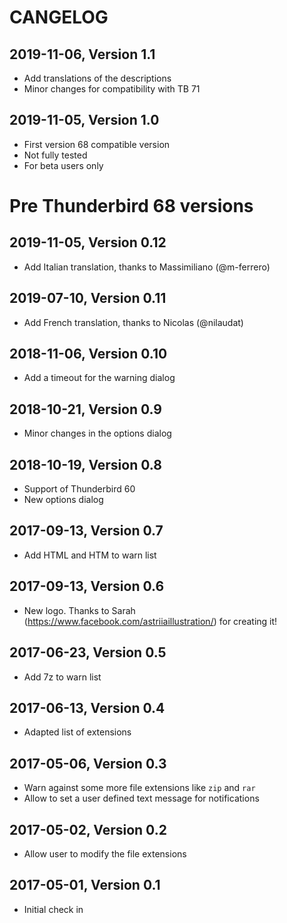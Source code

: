 CANGELOG
=========

2019-11-06, Version 1.1
-----------------------

* Add translations of the descriptions
* Minor changes for compatibility with TB 71

2019-11-05, Version 1.0
-----------------------

* First version 68 compatible version
* Not fully tested
* For beta users only


Pre Thunderbird 68 versions
===========================


2019-11-05, Version 0.12
------------------------

* Add Italian translation, thanks to Massimiliano (@m-ferrero)

2019-07-10, Version 0.11
------------------------

* Add French translation, thanks to Nicolas (@nilaudat)

2018-11-06, Version 0.10
------------------------

* Add a timeout for the warning dialog

2018-10-21, Version 0.9
-----------------------

* Minor changes in the options dialog

2018-10-19, Version 0.8
-----------------------

* Support of Thunderbird 60
* New options dialog

2017-09-13, Version 0.7
-----------------------

* Add HTML and HTM to warn list

2017-09-13, Version 0.6
-----------------------

* New logo. Thanks to Sarah (https://www.facebook.com/astriiaillustration/) for
  creating it!

2017-06-23, Version 0.5
-----------------------

* Add 7z to warn list

2017-06-13, Version 0.4
-----------------------

* Adapted list of extensions

2017-05-06, Version 0.3
-----------------------

* Warn against some more file extensions like `zip` and `rar`
* Allow to set a user defined text message for notifications

2017-05-02, Version 0.2
-----------------------

* Allow user to modify the file extensions

2017-05-01, Version 0.1
-----------------------

* Initial check in
